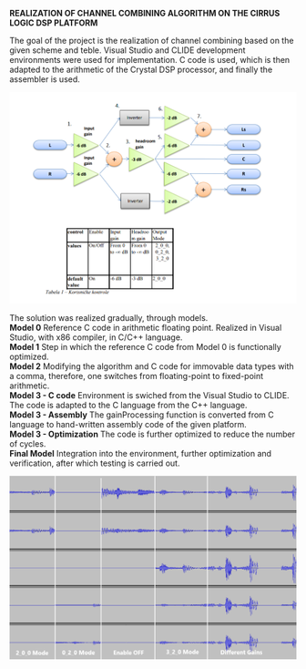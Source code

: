 **REALIZATION OF CHANNEL COMBINING ALGORITHM ON THE CIRRUS LOGIC DSP PLATFORM**

The goal of the project is the realization of channel combining based on the given scheme and teble.
Visual Studio and CLIDE development environments were used for implementation.
C code is used, which is then adapted to the arithmetic of the Crystal DSP processor, and finally the assembler is used.

![plot](./Documentation/Sheme.png)

The solution was realized gradually, through models.<br />
**Model 0**  Reference C code in arithmetic floating point. Realized in Visual Studio, with x86 compiler, in C/C++ language.<br />
**Model 1**  Step in which the reference C code from Model 0 is functionally optimized.<br />
**Model 2**  Modifying the algorithm and C code for immovable data types with a comma, therefore, one switches from floating-point to fixed-point arithmetic.<br />
**Model 3 - C code**  Environment is swiched from the Visual Studio to CLIDE. The code is adapted to the C language from the C++ language.<br />
**Model 3 - Assembly**  The gainProcessing function is converted from C language to hand-written assembly code of the given platform.<br />
**Model 3 - Optimization**  The code is further optimized to reduce the number of cycles.<br />
**Final Model**  Integration into the environment, further optimization and verification, after which testing is carried out.<br />

![plot](./Documentation/EndResult.png)
